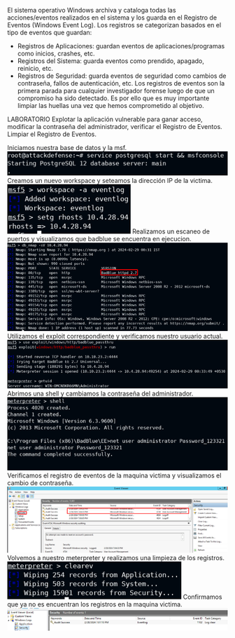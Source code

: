 El sistema operativo Windows archiva y cataloga todas las acciones/eventos realizados en el sistema y los guarda en el Registro de Eventos (Windows Event Log). 
Los registros se categorizan basados en el tipo de eventos que guardan:
- Registros de Aplicaciones: guardan eventos de aplicaciones/programas como inicios, crashes, etc.
- Registros del Sistema: guarda eventos como prendido, apagado, reinicio, etc.
- Registros de Seguridad: guarda eventos de seguridad como cambios de contraseña, fallos de autenticación, etc.
Los registros de eventos son la primera parada para cualquier investigador forense luego de que un compromiso ha sido detectado. Es por ello que es muy importante limpiar las huellas una vez que hemos comprometido al objetivo.

LABORATORIO
Explotar la aplicación vulnerable para ganar acceso, modificar la contraseña del administrador, verificar el Registro de Eventos.
Limpiar el Registro de Eventos.

Iniciamos nuestra base de datos y la msf.
![](../../../../Images/Pasted%20image%2020240228160111.png)
Creamos un nuevo workspace y seteamos la dirección IP de la victima.
![](../../../../Images/Pasted%20image%2020240228160148.png)
Realizamos un escaneo de puertos y visualizamos que badblue se encuentra en ejecucion.
![](../../../../Images/Pasted%20image%2020240228160334.png)
Utilizamos el exploit correspondiente y verificamos nuestro usuario actual.
![](../../../../Images/Pasted%20image%2020240228160415.png)
Abrimos una shell y cambiamos la contraseña del administrador.
![](../../../../Images/Pasted%20image%2020240228160446.png)
Verificamos el registro de eventos de la maquina victima y visualizamos el cambio de contraseña.
![](../../../../Images/Pasted%20image%2020240228160657.png)
Volvemos a nuestro meterpreter y realizamos una limpieza de los registros.
![](../../../../Images/Pasted%20image%2020240228160721.png)
Confirmamos que ya no es encuentran los registros en la maquina victima.
![](../../../../Images/Pasted%20image%2020240228160737.png)

